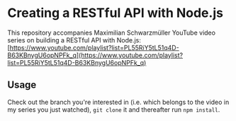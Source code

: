 # Creating a RESTful API with Node.js
This repository accompanies Maximilian Schwarzmüller YouTube video series on building a RESTful API with Node.js: [https://www.youtube.com/playlist?list=PL55RiY5tL51q4D-B63KBnygU6opNPFk_q](https://www.youtube.com/playlist?list=PL55RiY5tL51q4D-B63KBnygU6opNPFk_q)

## Usage
Check out the branch you're interested in (i.e. which belongs to the video in my series you just watched), ```git clone``` it and thereafter run ```npm install```.
